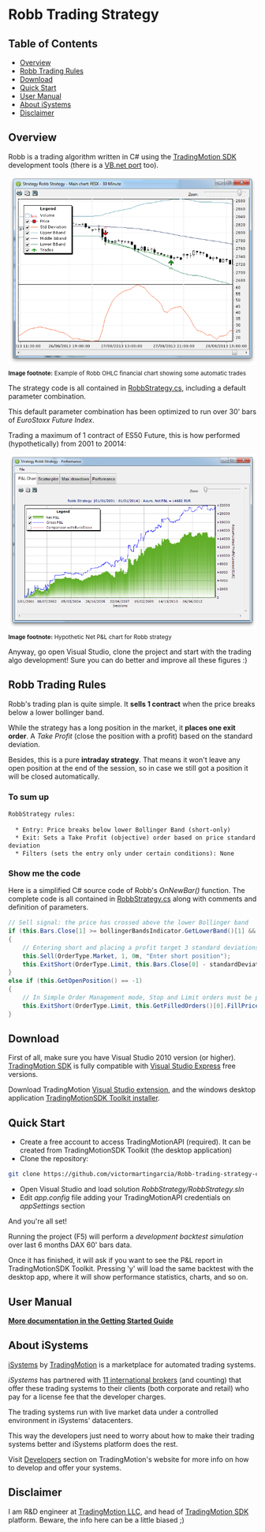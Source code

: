 Robb Trading Strategy
============================================

Table of Contents
----

* [Overview](#overview)
* [Robb Trading Rules](#Robb-trading-rules)
* [Download](#download)
* [Quick Start](#quick-start)
* [User Manual](#user-manual)
* [About iSystems](#about-isystems)
* [Disclaimer](#disclaimer)

Overview
----

Robb is a trading algorithm written in C# using the [TradingMotion SDK] development tools (there is a [VB.net port] too).

![OHLC example chart](markdown_files/OHLC.png)
<sub>__Image footnote:__ Example of Robb OHLC financial chart showing some automatic trades</sub>

The strategy code is all contained in [RobbStrategy.cs], including a default parameter combination.

This default parameter combination has been optimized to run over 30' bars of _EuroStoxx Future Index_.

Trading a maximum of 1 contract of ES50 Future, this is how performed (hypothetically) from 2001 to 20014:

![Net P&L chart](markdown_files/PL.png)
<sub>__Image footnote:__ Hypothetic Net P&L chart for Robb strategy</sub>

Anyway, go open Visual Studio, clone the project and start with the trading algo development! Sure you can do better and improve all these figures :)

Robb Trading Rules
----

Robb's trading plan is quite simple. It __sells 1 contract__ when the price breaks below a lower bollinger band.

While the strategy has a long position in the market, it __places one exit order__. A _Take Profit_ (close the position with a profit) based on the standard deviation.

Besides, this is a pure __intraday strategy__. That means it won't leave any open position at the end of the session, so in case we still got a position it will be closed automatically.

### To sum up ###
```
RobbStrategy rules:

  * Entry: Price breaks below lower Bollinger Band (short-only)
  * Exit: Sets a Take Profit (objective) order based on price standard deviation
  * Filters (sets the entry only under certain conditions): None
```

### Show me the code ###

Here is a simplified C# source code of Robb's _OnNewBar()_ function. The complete code is all contained in [RobbStrategy.cs] along with comments and definition of parameters.

```csharp
// Sell signal: the price has crossed above the lower Bollinger band
if (this.Bars.Close[1] >= bollingerBandsIndicator.GetLowerBand()[1] && this.Bars.Close[0] < bollingerBandsIndicator.GetLowerBand()[0] && this.GetOpenPosition() == 0)
{
    // Entering short and placing a profit target 3 standard deviations below the current market price
    this.Sell(OrderType.Market, 1, 0m, "Enter short position");
    this.ExitShort(OrderType.Limit, this.Bars.Close[0] - standardDeviationIndicator.GetStdDev()[0], "Exit short position (profit target)");
}
else if (this.GetOpenPosition() == -1)
{
    // In Simple Order Management mode, Stop and Limit orders must be placed at every bar
    this.ExitShort(OrderType.Limit, this.GetFilledOrders()[0].FillPrice - standardDeviationIndicator.GetStdDev()[0], "Exit short position (profit target)");
}
```

Download
----

First of all, make sure you have Visual Studio 2010 version (or higher). [TradingMotion SDK] is fully compatible with [Visual Studio Express] free versions.

Download TradingMotion [Visual Studio extension], and the windows desktop application [TradingMotionSDK Toolkit installer].


Quick Start
----

* Create a free account to access TradingMotionAPI (required). It can be created from TradingMotionSDK Toolkit (the desktop application)
* Clone the repository:
```sh
git clone https://github.com/victormartingarcia/Robb-trading-strategy-csharp
```
* Open Visual Studio and load solution _RobbStrategy/RobbStrategy.sln_
* Edit _app.config_ file adding your TradingMotionAPI credentials on _appSettings_ section

And you're all set!

Running the project (F5) will perform a _development backtest simulation_ over last 6 months DAX 60' bars data.

Once it has finished, it will ask if you want to see the P&L report in TradingMotionSDK Toolkit. Pressing 'y' will load the same backtest with the desktop app, where it will show performance statistics, charts, and so on.

User Manual
----

__[More documentation in the Getting Started Guide]__

About iSystems
----

[iSystems] by [TradingMotion] is a marketplace for automated trading systems.

_iSystems_ has partnered with [11 international brokers](http://www.tradingmotion.com/Brokers) (and counting) that offer these trading systems to their clients (both corporate and retail) who pay for a license fee that the developer charges.

The trading systems run with live market data under a controlled environment in iSystems' datacenters.

This way the developers just need to worry about how to make their trading systems better and iSystems platform does the rest.

Visit [Developers] section on TradingMotion's website for more info on how to develop and offer your systems.

Disclaimer
----

I am R&D engineer at [TradingMotion LLC], and head of [TradingMotion SDK] platform. Beware, the info here can be a little biased ;)

  [VB.net port]: https://github.com/victormartingarcia/robb-trading-strategy-vbnet
  [TradingMotion SDK]: http://sdk.tradingmotion.com
  [RobbStrategy.cs]: RobbStrategy/RobbStrategy.cs
  [iSystems platform]: https://www.isystems.com
  [iSystems.com]: https://www.isystems.com
  [iSystems]: https://www.isystems.com
  [TradingMotion LLC]: http://www.tradingmotion.com
  [TradingMotion]: http://www.tradingmotion.com
  [Developers]: http://www.tradingmotion.com/Strategies/Developers
  [Visual Studio Express]: http://www.visualstudio.com/en-us/downloads#d-2010-express
  [TradingMotion SDK website]: http://sdk.tradingmotion.com
  [TradingMotionSDK Toolkit installer]: http://sdk.tradingmotion.com/files/TradingMotionSDKInstaller.msi
  [Visual Studio extension]: http://sdk.tradingmotion.com/files/TradingMotionSDK_VisualStudio.vsix
  [More documentation in the Getting Started Guide]: http://sdk.tradingmotion.com/GettingStarted
